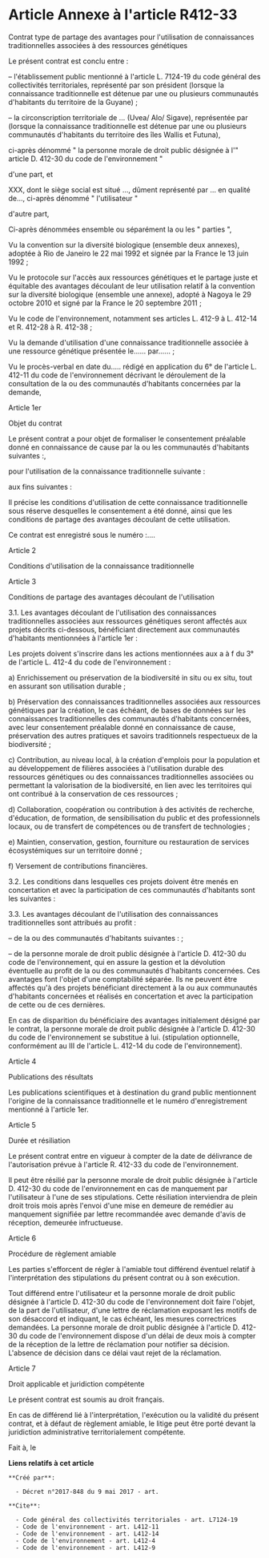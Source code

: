 # Article Annexe à l'article R412-33

Contrat type de partage des avantages pour l'utilisation de connaissances traditionnelles associées à des ressources
génétiques 

Le présent contrat est conclu entre : 

– l'établissement public mentionné à l'article L. 7124-19 du code général des collectivités territoriales, représenté par son
président (lorsque la connaissance traditionnelle est détenue par une ou plusieurs communautés d'habitants du territoire de
la Guyane) ; 

– la circonscription territoriale de … (Uvea/ Alo/ Sigave), représentée par (lorsque la connaissance traditionnelle est
détenue par une ou plusieurs communautés d'habitants du territoire des îles Wallis et Futuna), 

ci-après dénommé " la personne morale de droit public désignée à l'" article D. 412-30 du code de l'environnement " 

d'une part, et 

XXX, dont le siège social est situé …, dûment représenté par … en qualité de..., ci-après dénommé " l'utilisateur " 

d'autre part, 

Ci-après dénommées ensemble ou séparément la ou les " parties ", 

Vu la convention sur la diversité biologique (ensemble deux annexes), adoptée à Rio de Janeiro le 22 mai 1992 et signée par
la France le 13 juin 1992 ; 

Vu le protocole sur l'accès aux ressources génétiques et le partage juste et équitable des avantages découlant de leur
utilisation relatif à la convention sur la diversité biologique (ensemble une annexe), adopté à Nagoya le 29 octobre 2010 et
signé par la France le 20 septembre 2011 ; 

Vu le code de l'environnement, notamment ses articles L. 412-9 à L. 412-14 et R. 412-28 à R. 412-38 ; 

Vu la demande d'utilisation d'une connaissance traditionnelle associée à une ressource génétique présentée le......
par...... ; 

Vu le procès-verbal en date du..... rédigé en application du 6° de l'article L. 412-11 du code de l'environnement décrivant
le déroulement de la consultation de la ou des communautés d'habitants concernées par la demande, 

Article 1er 

Objet du contrat 

Le présent contrat a pour objet de formaliser le consentement préalable donné en connaissance de cause par la ou les
communautés d'habitants suivantes :, 

pour l'utilisation de la connaissance traditionnelle suivante : 

aux fins suivantes : 

Il précise les conditions d'utilisation de cette connaissance traditionnelle sous réserve desquelles le consentement a été
donné, ainsi que les conditions de partage des avantages découlant de cette utilisation. 

Ce contrat est enregistré sous le numéro :.... 

Article 2 

Conditions d'utilisation de la connaissance traditionnelle 

Article 3 

Conditions de partage des avantages découlant de l'utilisation 

3.1. Les avantages découlant de l'utilisation des connaissances traditionnelles associées aux ressources génétiques seront
affectés aux projets décrits ci-dessous, bénéficiant directement aux communautés d'habitants mentionnées à l'article 1er : 

Les projets doivent s'inscrire dans les actions mentionnées aux a à f du 3° de l'article L. 412-4 du code de
l'environnement : 

a) Enrichissement ou préservation de la biodiversité in situ ou ex situ, tout en assurant son utilisation durable ; 

b) Préservation des connaissances traditionnelles associées aux ressources génétiques par la création, le cas échéant, de
bases de données sur les connaissances traditionnelles des communautés d'habitants concernées, avec leur consentement
préalable donné en connaissance de cause, préservation des autres pratiques et savoirs traditionnels respectueux de la
biodiversité ; 

c) Contribution, au niveau local, à la création d'emplois pour la population et au développement de filières associées à
l'utilisation durable des ressources génétiques ou des connaissances traditionnelles associées ou permettant la valorisation
de la biodiversité, en lien avec les territoires qui ont contribué à la conservation de ces ressources ; 

d) Collaboration, coopération ou contribution à des activités de recherche, d'éducation, de formation, de sensibilisation du
public et des professionnels locaux, ou de transfert de compétences ou de transfert de technologies ; 

e) Maintien, conservation, gestion, fourniture ou restauration de services écosystémiques sur un territoire donné ; 

f) Versement de contributions financières. 

3.2. Les conditions dans lesquelles ces projets doivent être menés en concertation et avec la participation de ces
communautés d'habitants sont les suivantes : 

3.3. Les avantages découlant de l'utilisation des connaissances traditionnelles sont attribués au profit : 

– de la ou des communautés d'habitants suivantes : ; 

– de la personne morale de droit public désignée à l'article D. 412-30 du code de l'environnement, qui en assure la gestion
et la dévolution éventuelle au profit de la ou des communautés d'habitants concernées. Ces avantages font l'objet d'une
comptabilité séparée. Ils ne peuvent être affectés qu'à des projets bénéficiant directement à la ou aux communautés
d'habitants concernées et réalisés en concertation et avec la participation de cette ou de ces dernières. 

En cas de disparition du bénéficiaire des avantages initialement désigné par le contrat, la personne morale de droit public
désignée à l'article D. 412-30 du code de l'environnement se substitue à lui. (stipulation optionnelle, conformément au III
de l'article L. 412-14 du code de l'environnement). 

Article 4 

Publications des résultats 

Les publications scientifiques et à destination du grand public mentionnent l'origine de la connaissance traditionnelle et le
numéro d'enregistrement mentionné à l'article 1er. 

Article 5 

Durée et résiliation 

Le présent contrat entre en vigueur à compter de la date de délivrance de l'autorisation prévue à l'article R. 412-33 du code
de l'environnement. 

Il peut être résilié par la personne morale de droit public désignée à l'article D. 412-30 du code de l'environnement en cas
de manquement par l'utilisateur à l'une de ses stipulations. Cette résiliation interviendra de plein droit trois mois après
l'envoi d'une mise en demeure de remédier au manquement signifiée par lettre recommandée avec demande d'avis de réception,
demeurée infructueuse. 

Article 6 

Procédure de règlement amiable 

Les parties s'efforcent de régler à l'amiable tout différend éventuel relatif à l'interprétation des stipulations du présent
contrat ou à son exécution. 

Tout différend entre l'utilisateur et la personne morale de droit public désignée à l'article D. 412-30 du code de
l'environnement doit faire l'objet, de la part de l'utilisateur, d'une lettre de réclamation exposant les motifs de son
désaccord et indiquant, le cas échéant, les mesures correctrices demandées. La personne morale de droit public désignée à
l'article D. 412-30 du code de l'environnement dispose d'un délai de deux mois à compter de la réception de la lettre de
réclamation pour notifier sa décision. L'absence de décision dans ce délai vaut rejet de la réclamation. 

Article 7 

Droit applicable et juridiction compétente 

Le présent contrat est soumis au droit français. 

En cas de différend lié à l'interprétation, l'exécution ou la validité du présent contrat, et à défaut de règlement amiable,
le litige peut être porté devant la juridiction administrative territorialement compétente. 

Fait à, le

**Liens relatifs à cet article**

	**Créé par**:

	  - Décret n°2017-848 du 9 mai 2017 - art.

	**Cite**:

	  - Code général des collectivités territoriales - art. L7124-19
	  - Code de l'environnement - art. L412-11
	  - Code de l'environnement - art. L412-14
	  - Code de l'environnement - art. L412-4
	  - Code de l'environnement - art. L412-9
